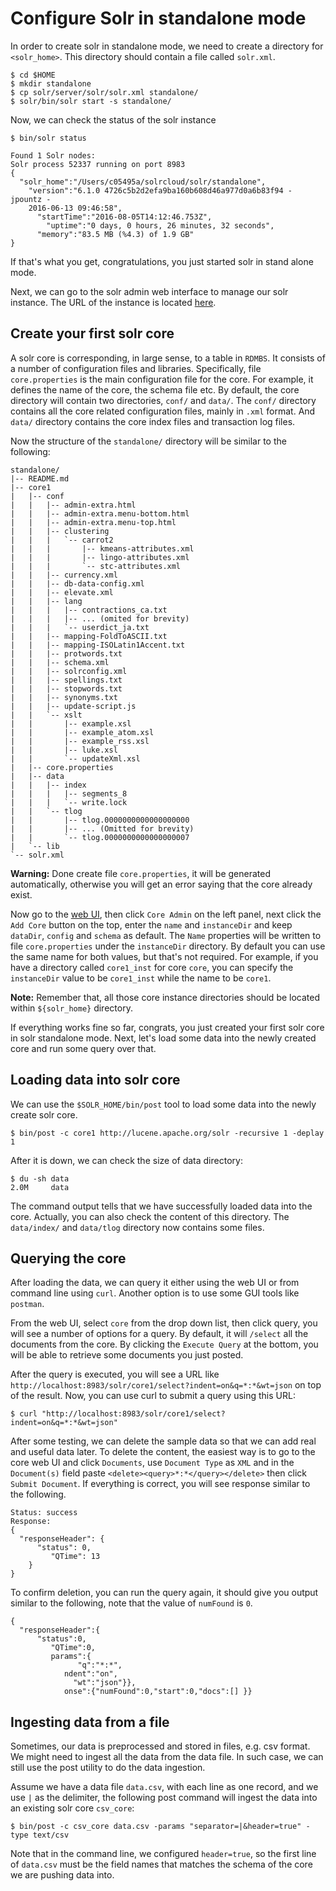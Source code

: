 # Configure Solr in standalone mode

In order to create solr in standalone mode, we need to create a directory for
`<solr_home>`. This directory should contain a file called `solr.xml`.

	$ cd $HOME
	$ mkdir standalone
	$ cp solr/server/solr/solr.xml standalone/
	$ solr/bin/solr start -s standalone/

Now, we can check the status of the solr instance

	$ bin/solr status
	
	Found 1 Solr nodes:
	Solr process 52337 running on port 8983
	{
	  "solr_home":"/Users/c05495a/solrcloud/solr/standalone",
	    "version":"6.1.0 4726c5b2d2efa9ba160b608d46a977d0a6b83f94 - jpountz -
	    2016-06-13 09:46:58",
	      "startTime":"2016-08-05T14:12:46.753Z",
	        "uptime":"0 days, 0 hours, 26 minutes, 32 seconds",
		  "memory":"83.5 MB (%4.3) of 1.9 GB"
	}

If that's what you get, congratulations, you just started solr in stand alone mode. 

Next, we can go to the solr admin web interface to manage our solr
instance. The URL of the instance is located
[here](http://localhost:8983/solr/).

## Create your first solr core

A solr core is corresponding, in large sense, to a table in
`RDMBS`. It consists of a number of configuration files and
libraries. Specifically, file `core.properties` is the main
configuration file for the core. For example, it defines the name of
the core, the schema file etc. By default, the core directory will
contain two directories, `conf/` and `data/`. The `conf/` directory
contains all the core related configuration files, mainly in `.xml`
format. And `data/` directory contains the core index files and
transaction log files. 

Now the structure of the `standalone/` directory will be similar to
the following: 

```
standalone/
|-- README.md
|-- core1
|   |-- conf
|   |   |-- admin-extra.html
|   |   |-- admin-extra.menu-bottom.html
|   |   |-- admin-extra.menu-top.html
|   |   |-- clustering
|   |   |   `-- carrot2
|   |   |       |-- kmeans-attributes.xml
|   |   |       |-- lingo-attributes.xml
|   |   |       `-- stc-attributes.xml
|   |   |-- currency.xml
|   |   |-- db-data-config.xml
|   |   |-- elevate.xml
|   |   |-- lang
|   |   |   |-- contractions_ca.txt
|   |   |   |-- ... (omited for brevity)
|   |   |   `-- userdict_ja.txt
|   |   |-- mapping-FoldToASCII.txt
|   |   |-- mapping-ISOLatin1Accent.txt
|   |   |-- protwords.txt
|   |   |-- schema.xml
|   |   |-- solrconfig.xml
|   |   |-- spellings.txt
|   |   |-- stopwords.txt
|   |   |-- synonyms.txt
|   |   |-- update-script.js
|   |   `-- xslt
|   |       |-- example.xsl
|   |       |-- example_atom.xsl
|   |       |-- example_rss.xsl
|   |       |-- luke.xsl
|   |       `-- updateXml.xsl
|   |-- core.properties
|   |-- data
|   |   |-- index
|   |   |   |-- segments_8
|   |   |   `-- write.lock
|   |   `-- tlog
|   |       |-- tlog.0000000000000000000
|   |       |-- ... (Omitted for brevity)
|   |       `-- tlog.0000000000000000007
|   `-- lib
`-- solr.xml
```

**Warning:**
Done create file `core.properties`, it will be generated automatically,
otherwise you will get an error saying that the core already exist. 

Now go to the [web UI](http://localhost:8983/solr), then click `Core Admin`
on the left panel, next click the `Add Core` button on the top, enter the
`name` and `instanceDir` and keep `dataDir`, `config` and `schema` as
default. The `Name` properties will be written to file `core.properties`
under the `instanceDir` directory. By default you can use the same name for
both values, but that's not required. For example, if you have a directory
called `core1_inst` for core `core`, you can specify the `instanceDir`
value to be `core1_inst` while the name to be `core1`.

**Note:**
Remember that, all those core instance directories should be located within
`${solr_home}` directory. 

If everything works fine so far, congrats, you just created your first
solr core in solr standalone mode. Next, let's load some data into the
newly created core and run some query over that.

## Loading data into solr core

We can use the `$SOLR_HOME/bin/post` tool to load some data into the newly
create solr core. 

	$ bin/post -c core1 http://lucene.apache.org/solr -recursive 1 -deplay 1

After it is down, we can check the size of data directory: 

	$ du -sh data
	2.0M     data

The command output tells that we have successfully loaded data into the
core. Actually, you can also check the content of this directory. The
`data/index/` and `data/tlog` directory now contains some files. 

## Querying the core

After loading the data, we can query it either using the web UI or from
command line using `curl`. Another option is to use some GUI tools like
`postman`. 

From the web UI, select `core` from the drop down list, then click query,
you will see a number of options for a query. By default, it will `/select`
all the documents from the core. By clicking the `Execute Query` at the
bottom, you will be able to retrieve some documents you just posted. 

After the query is executed, you will see a URL like
`http://localhost:8983/solr/core1/select?indent=on&q=*:*&wt=json` on top of
the result. Now, you can use curl to submit a query using this URL: 

	$ curl "http://localhost:8983/solr/core1/select?indent=on&q=*:*&wt=json"

After some testing, we can delete the sample data so that we can add real
and useful data later. To delete the content, the easiest way is to go to
the core web UI and click `Documents`, use `Document Type` as `XML` and in
the `Document(s)` field paste `<delete><query>*:*</query></delete>` then
click `Submit Document`. If everything is correct, you will see response
similar to the following. 

```
Status: success
Response:
{
  "responseHeader": {
      "status": 0,
	     "QTime": 13
	}
}
```
To confirm deletion, you can run the query again, it should give you output
similar to the following, note that the value of `numFound` is `0`. 

```
{
  "responseHeader":{
      "status":0,
	     "QTime":0,
		 params":{
		       "q":"*:*",
			ndent":"on",
			  "wt":"json"}},
			onse":{"numFound":0,"start":0,"docs":[] }}
```

## Ingesting data from a file

Sometimes, our data is preprocessed and stored in files, e.g. csv format. We
might need to ingest all the data from the data file. In such case, we can still
use the post utility to do the data ingestion. 

Assume we have a data file `data.csv`, with each line as one record, and we use
`|` as the delimiter, the following post command will ingest the data into an
existing solr core `csv_core`: 

	$ bin/post -c csv_core data.csv -params "separator=|&header=true" -type text/csv

Note that in the command line, we configured `header=true`, so the first line of
`data.csv` must be the field names that matches the schema of the core we are
pushing data into. 

